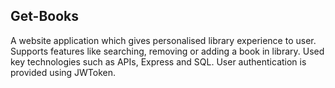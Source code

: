 ## Get-Books
A website application which gives personalised library experience to user. Supports features like searching, removing or adding a book in library. 
Used key technologies such as APIs, Express and SQL. User authentication is provided using JWToken. 
